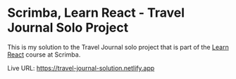 # Scrimba, Learn React - Travel Journal Solo Project
This is my solution to the Travel Journal solo project that is part of the [Learn React](https://scrimba.com/learn/learnreact) course at Scrimba.

Live URL: https://travel-journal-solution.netlify.app
